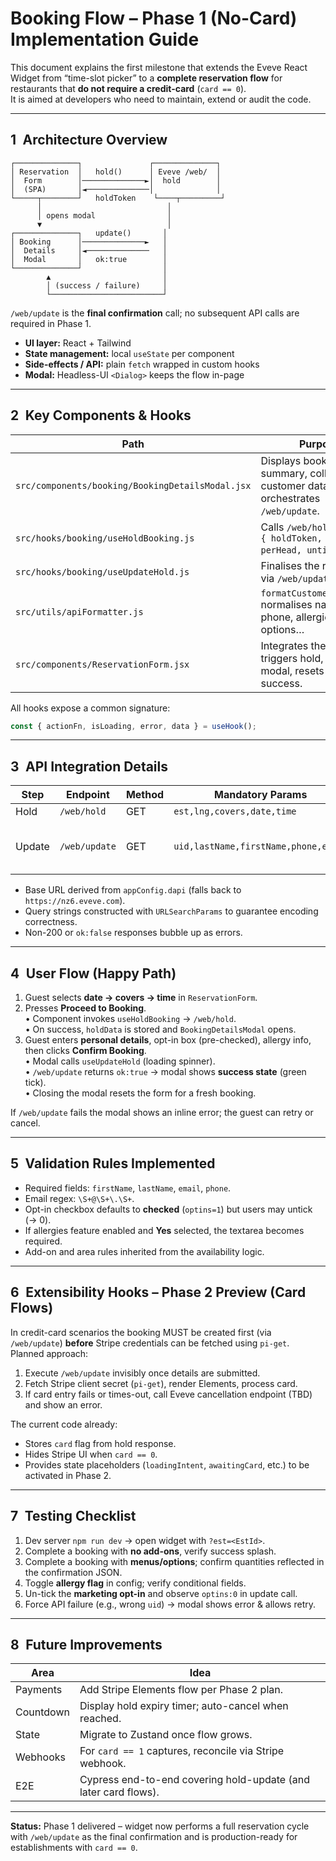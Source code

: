 # Booking Flow – Phase 1 (No-Card) Implementation Guide

This document explains the first milestone that extends the Eveve React Widget from “time-slot picker” to a **complete reservation flow** for restaurants that **do not require a credit-card** (`card == 0`).  
It is aimed at developers who need to maintain, extend or audit the code.

---

## 1 Architecture Overview

```
┌──────────────┐               ┌──────────────┐
│ Reservation  │   hold()      │ Eveve /web/  │
│  Form        │──────────────►│  hold        │
│  (SPA)       │◄──────────────│              │
└─────┬────────┘   holdToken    └────┬─────────┘
      │                            │
      │ opens modal                │
      ▼                            │
┌──────────────┐   update()       │
│ Booking      │──────────────►   │
│  Details     │◄──────────────   │
│  Modal       │   ok:true        │
└──────────────┘                  │
        ▲                         │
        │ (success / failure)     │
        └─────────────────────────┘
```

`/web/update` is the **final confirmation** call; no subsequent API calls are required in Phase 1.

* **UI layer:** React + Tailwind  
* **State management:** local `useState` per component  
* **Side-effects / API:** plain `fetch` wrapped in custom hooks  
* **Modal:** Headless-UI `<Dialog>` keeps the flow in-page  

---

## 2 Key Components & Hooks

| Path | Purpose |
|------|---------|
| `src/components/booking/BookingDetailsModal.jsx` | Displays booking summary, collects customer data, orchestrates `/web/update`. |
| `src/hooks/booking/useHoldBooking.js` | Calls `/web/hold`, returns `{ holdToken, card, perHead, until }`. |
| `src/hooks/booking/useUpdateHold.js` | Finalises the reservation via `/web/update`. |
| `src/utils/apiFormatter.js` | `formatCustomerDetails()` normalises names, phone, allergies, options… |
| `src/components/ReservationForm.jsx` | Integrates the above: triggers hold, opens modal, resets UI on success. |

All hooks expose a common signature:

```ts
const { actionFn, isLoading, error, data } = useHook();
```

---

## 3 API Integration Details

| Step   | Endpoint      | Method | Mandatory Params                    | Notes |
|--------|---------------|--------|-------------------------------------|-------|
| Hold   | `/web/hold`   | GET    | `est,lng,covers,date,time`          | Optional: `addons`, `area` when present |
| Update | `/web/update` | GET    | `uid,lastName,firstName,phone,email`| Extra: `notes,optins,bookopt,guestopt,allergies,dietary`.<br>Returns `{ ok:true, totals:[…], loyalty:[…], optins }` and **completes the booking**. |

* Base URL derived from `appConfig.dapi` (falls back to `https://nz6.eveve.com`).  
* Query strings constructed with `URLSearchParams` to guarantee encoding correctness.  
* Non-200 or `ok:false` responses bubble up as errors.

---

## 4 User Flow (Happy Path)

1. Guest selects **date → covers → time** in `ReservationForm`.  
2. Presses **Proceed to Booking**.  
   • Component invokes `useHoldBooking` → `/web/hold`.  
   • On success, `holdData` is stored and `BookingDetailsModal` opens.
3. Guest enters **personal details**, opt-in box (pre-checked), allergy info, then clicks **Confirm Booking**.  
   • Modal calls `useUpdateHold` (loading spinner).  
   • `/web/update` returns `ok:true` → modal shows **success state** (green tick).  
   • Closing the modal resets the form for a fresh booking.

If `/web/update` fails the modal shows an inline error; the guest can retry or cancel.

---

## 5 Validation Rules Implemented

* Required fields: `firstName`, `lastName`, `email`, `phone`.  
* Email regex: `\S+@\S+\.\S+`.  
* Opt-in checkbox defaults to **checked** (`optins=1`) but users may untick (→ 0).  
* If allergies feature enabled and **Yes** selected, the textarea becomes required.  
* Add-on and area rules inherited from the availability logic.

---

## 6 Extensibility Hooks – Phase 2 Preview (Card Flows)

In credit-card scenarios the booking MUST be created first (via `/web/update`) **before** Stripe credentials can be fetched using `pi-get`.  
Planned approach:

1. Execute `/web/update` invisibly once details are submitted.  
2. Fetch Stripe client secret (`pi-get`), render Elements, process card.  
3. If card entry fails or times-out, call Eveve cancellation endpoint (TBD) and show an error.

The current code already:

* Stores `card` flag from hold response.  
* Hides Stripe UI when `card == 0`.  
* Provides state placeholders (`loadingIntent`, `awaitingCard`, etc.) to be activated in Phase 2.

---

## 7 Testing Checklist

1. Dev server `npm run dev` → open widget with `?est=<EstId>`.  
2. Complete a booking with **no add-ons**, verify success splash.  
3. Complete a booking with **menus/options**; confirm quantities reflected in the confirmation JSON.  
4. Toggle **allergy flag** in config; verify conditional fields.  
5. Un-tick the **marketing opt-in** and observe `optins:0` in update call.  
6. Force API failure (e.g., wrong `uid`) → modal shows error & allows retry.

---

## 8 Future Improvements

| Area | Idea |
|------|------|
| Payments | Add Stripe Elements flow per Phase 2 plan. |
| Countdown | Display hold expiry timer; auto-cancel when reached. |
| State | Migrate to Zustand once flow grows. |
| Webhooks | For `card == 1` captures, reconcile via Stripe webhook. |
| E2E | Cypress end-to-end covering hold-update (and later card flows). |

---

**Status:** Phase 1 delivered – widget now performs a full reservation cycle with `/web/update` as the final confirmation and is production-ready for establishments with `card == 0`.
